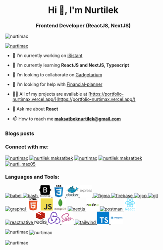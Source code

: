 <h1 align="center">Hi 👋, I'm Nurtilek</h1>
<h3 align="center">Frontend Developer (ReactJS, NextJS)</h3>

<p align="left"> <img src="https://komarev.com/ghpvc/?username=nurtimax&label=Profile%20views&color=0e75b6&style=flat" alt="nurtimax" /> </p>

<p align="left"> <a href="https://github.com/ryo-ma/github-profile-trophy"><img src="https://github-profile-trophy.vercel.app/?username=nurtimax" alt="nurtimax" /></a> </p>

- 🔭 I’m currently working on [iSistant](https://isistant.io/)

- 🌱 I’m currently learning **ReactJS and NextJS, Typescript**

- 👯 I’m looking to collaborate on [Gadgetarium](https://gadgetarium.vercel.app/)

- 🤝 I’m looking for help with [Financial-planner](https://financial-planner-three.vercel.app/)

- 👨‍💻 All of my projects are available at [https://portfolio-nurtimax.vercel.app/](https://portfolio-nurtimax.vercel.app/)

- 💬 Ask me about **React**

- 📫 How to reach me **maksatbeknurtilek@gmail.com**

### Blogs posts
<!-- BLOG-POST-LIST:START -->
<!-- BLOG-POST-LIST:END -->

<h3 align="left">Connect with me:</h3>
<p align="left">
  
<a href="https://dev.to/nurtimax" target="blank">
  <img align="center" src="https://raw.githubusercontent.com/rahuldkjain/github-profile-readme- 
    generator/master/src/images/icons/Social/devto.svg" alt="nurtimax" height="30" width="40" />
</a>
  
<a href="https://linkedin.com/in/nurtilek-maksatbek-900688249/" target="blank">
<img align="center"         
   src="https://raw.githubusercontent.com/rahuldkjain/github-profile-readme-generator/master/src/images/icons/Social/linked-in-alt.svg" 
   alt="nurtilek maksatbek" height="30" width="40" />
</a>

<a href="https://codesandbox.com/nurtimax" target="blank">
  <img align="center" src="https://raw.githubusercontent.com/rahuldkjain/github-profile-readme-  
  generator/master/src/images/icons/Social/codesandbox.svg" alt="nurtimax" height="30" width="40" />
</a>

<a href="https://fb.com/nurtilek maksatbek" target="blank">
   <img align="center" src="https://raw.githubusercontent.com/rahuldkjain/github-profile-readme- 
   generator/master/src/images/icons/Social/facebook.svg" alt="nurtilek maksatbek" height="30" width="40" />
</a>

<a href="https://instagram.com/nurti_max05" target="blank">
  <img align="center" src="https://raw.githubusercontent.com/rahuldkjain/github-profile-readme- 
  generator/master/src/images/icons/Social/instagram.svg" alt="nurti_max05" height="30" width="40" />
</a>

</p>

<h3 align="left">Languages and Tools:</h3>
<p align="left">
  <a href="https://babeljs.io/" target="_blank" rel="noreferrer">
    <img src="https://www.vectorlogo.zone/logos/babeljs/babeljs-icon.svg" alt="babel" width="40" height="40"/>
  </a>
  <a href="https://www.gnu.org/software/bash/" target="_blank" rel="noreferrer"> <img src="https://www.vectorlogo.zone/logos/gnu_bash/gnu_bash-icon.svg" alt="bash" width="40" height="40"/> </a> <a href="https://getbootstrap.com" target="_blank" rel="noreferrer"> <img src="https://raw.githubusercontent.com/devicons/devicon/master/icons/bootstrap/bootstrap-plain-wordmark.svg" alt="bootstrap" width="40" height="40"/> </a> <a href="https://www.w3schools.com/css/" target="_blank" rel="noreferrer"> <img src="https://raw.githubusercontent.com/devicons/devicon/master/icons/css3/css3-original-wordmark.svg" alt="css3" width="40" height="40"/> </a> <a href="https://www.docker.com/" target="_blank" rel="noreferrer"> <img src="https://raw.githubusercontent.com/devicons/devicon/master/icons/docker/docker-original-wordmark.svg" alt="docker" width="40" height="40"/> </a> <a href="https://expressjs.com" target="_blank" rel="noreferrer"> <img src="https://raw.githubusercontent.com/devicons/devicon/master/icons/express/express-original-wordmark.svg" alt="express" width="40" height="40"/> </a> <a href="https://www.figma.com/" target="_blank" rel="noreferrer"> <img src="https://www.vectorlogo.zone/logos/figma/figma-icon.svg" alt="figma" width="40" height="40"/> </a> <a href="https://firebase.google.com/" target="_blank" rel="noreferrer"> <img src="https://www.vectorlogo.zone/logos/firebase/firebase-icon.svg" alt="firebase" width="40" height="40"/> </a> <a href="https://cloud.google.com" target="_blank" rel="noreferrer"> <img src="https://www.vectorlogo.zone/logos/google_cloud/google_cloud-icon.svg" alt="gcp" width="40" height="40"/> </a> <a href="https://git-scm.com/" target="_blank" rel="noreferrer"> <img src="https://www.vectorlogo.zone/logos/git-scm/git-scm-icon.svg" alt="git" width="40" height="40"/> </a> <a href="https://graphql.org" target="_blank" rel="noreferrer"> <img src="https://www.vectorlogo.zone/logos/graphql/graphql-icon.svg" alt="graphql" width="40" height="40"/> </a> <a href="https://www.w3.org/html/" target="_blank" rel="noreferrer"> <img src="https://raw.githubusercontent.com/devicons/devicon/master/icons/html5/html5-original-wordmark.svg" alt="html5" width="40" height="40"/> </a> <a href="https://developer.mozilla.org/en-US/docs/Web/JavaScript" target="_blank" rel="noreferrer"> <img src="https://raw.githubusercontent.com/devicons/devicon/master/icons/javascript/javascript-original.svg" alt="javascript" width="40" height="40"/> </a> <a href="https://www.mongodb.com/" target="_blank" rel="noreferrer"> <img src="https://raw.githubusercontent.com/devicons/devicon/master/icons/mongodb/mongodb-original-wordmark.svg" alt="mongodb" width="40" height="40"/> </a> <a href="https://nextjs.org/" target="_blank" rel="noreferrer"> <img src="https://cdn.worldvectorlogo.com/logos/nextjs-2.svg" alt="nextjs" width="40" height="40"/> </a> <a href="https://nodejs.org" target="_blank" rel="noreferrer"> <img src="https://raw.githubusercontent.com/devicons/devicon/master/icons/nodejs/nodejs-original-wordmark.svg" alt="nodejs" width="40" height="40"/> </a> <a href="https://postman.com" target="_blank" rel="noreferrer"> <img src="https://www.vectorlogo.zone/logos/getpostman/getpostman-icon.svg" alt="postman" width="40" height="40"/> </a> <a href="https://reactjs.org/" target="_blank" rel="noreferrer"> <img src="https://raw.githubusercontent.com/devicons/devicon/master/icons/react/react-original-wordmark.svg" alt="react" width="40" height="40"/> </a> <a href="https://reactnative.dev/" target="_blank" rel="noreferrer"> <img src="https://reactnative.dev/img/header_logo.svg" alt="reactnative" width="40" height="40"/> </a> <a href="https://redis.io" target="_blank" rel="noreferrer"> <img src="https://raw.githubusercontent.com/devicons/devicon/master/icons/redis/redis-original-wordmark.svg" alt="redis" width="40" height="40"/> </a> <a href="https://redux.js.org" target="_blank" rel="noreferrer"> <img src="https://raw.githubusercontent.com/devicons/devicon/master/icons/redux/redux-original.svg" alt="redux" width="40" height="40"/> </a> <a href="https://sass-lang.com" target="_blank" rel="noreferrer"> <img src="https://raw.githubusercontent.com/devicons/devicon/master/icons/sass/sass-original.svg" alt="sass" width="40" height="40"/> </a> <a href="https://tailwindcss.com/" target="_blank" rel="noreferrer"> <img src="https://www.vectorlogo.zone/logos/tailwindcss/tailwindcss-icon.svg" alt="tailwind" width="40" height="40"/> </a> <a href="https://www.typescriptlang.org/" target="_blank" rel="noreferrer"> <img src="https://raw.githubusercontent.com/devicons/devicon/master/icons/typescript/typescript-original.svg" alt="typescript" width="40" height="40"/> </a> <a href="https://webpack.js.org" target="_blank" rel="noreferrer"> <img src="https://raw.githubusercontent.com/devicons/devicon/d00d0969292a6569d45b06d3f350f463a0107b0d/icons/webpack/webpack-original-wordmark.svg" alt="webpack" width="40" height="40"/> </a> </p>

<p><img align="left" src="https://github-readme-stats.vercel.app/api/top-langs?username=nurtimax&show_icons=true&locale=en&layout=compact" alt="nurtimax" /></p>

<p>&nbsp;<img align="center" src="https://github-readme-stats.vercel.app/api?username=nurtimax&show_icons=true&locale=en" alt="nurtimax" /></p>

<p><img align="center" src="https://github-readme-streak-stats.herokuapp.com/?user=nurtimax&" alt="nurtimax" /></p>
